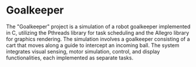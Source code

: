 # Goalkeeper 

The "Goalkeeper" project is a simulation of a robot goalkeeper implemented in C, utilizing the Pthreads library 
for task scheduling and the Allegro library for graphics rendering. The simulation involves a goalkeeper 
consisting of a cart that moves along a guide to intercept an incoming ball. The system integrates visual sensing,
motor simulation, control, and display functionalities, each implemented as separate tasks.


